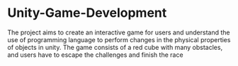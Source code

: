 # Unity-Game-Development
The project aims to create an interactive game for users and understand the use of programming language to perform changes in the physical properties of objects in unity. The game consists of a red cube with many obstacles, and users have to escape the challenges and finish the race
